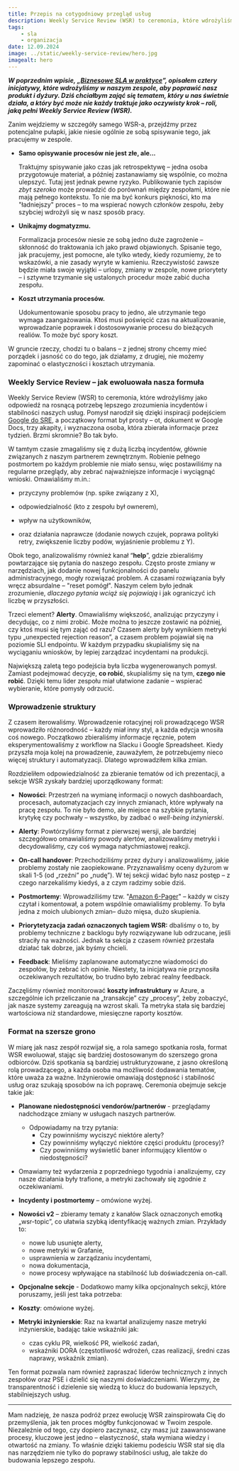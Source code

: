 ```yaml
---
title: Przepis na cotygodniowy przegląd usług
description: Weekly Service Review (WSR) to ceremonia, które wdrożyliśmy jako odpowiedź na rosnącą potrzebę lepszego zrozumienia incydentów i stabilności naszych usług. Pomysł narodził się dzięki inspiracji podejściem Google do SRE, a początkowy format był prosty – ot, dokument w Google Docs, trzy akapity, i wyznaczona osoba, która zbierała informacje przez tydzień. Brzmi skromnie? Bo tak było.
tags:
    - sla
    - organizacja
date: 12.09.2024
image: ../static/weekly-service-review/hero.jpg
imagealt: hero
---
```


**_W poprzednim wpisie, „_**[**_Biznesowe SLA w praktyce_**](https://rafalschmidt.com/biznesowe-sla-w-praktyce/)**_”, opisałem cztery inicjatywy, które wdrożyliśmy w naszym zespole, aby poprawić nasz produkt i dyżury. Dziś chciałbym zająć się tematem, który u nas świetnie działa, a który być może nie każdy traktuje jako oczywisty krok – roli, jaką pełni Weekly Service Review (WSR)._**

Zanim wejdziemy w szczegóły samego WSR-a, przejdźmy przez potencjalne pułapki, jakie niesie ogólnie ze sobą spisywanie tego, jak pracujemy w zespole.

-   **Samo opisywanie procesów nie jest złe, ale...**

    Traktujmy spisywanie jako czas jak retrospektywę – jedna osoba przygotowuje materiał, a później zastanawiamy się wspólnie, co można ulepszyć. Tutaj jest jednak pewne ryzyko. Publikowanie tych zapisów _zbyt szeroko_ może prowadzić do porównań między zespołami, które nie mają pełnego kontekstu. To nie ma być konkurs piękności, kto ma "ładniejszy" proces – to ma wspierać nowych członków zespołu, żeby szybciej wdrożyli się w nasz sposób pracy.

-   **Unikajmy dogmatyzmu.**

    Formalizacja procesów niesie ze sobą jedno duże zagrożenie – skłonność do traktowania ich jako prawd objawionych. Spisanie tego, jak pracujemy, jest pomocne, ale tylko wtedy, kiedy rozumiemy, że to wskazówki, a nie zasady wyryte w kamieniu. Rzeczywistość zawsze będzie miała swoje wyjątki – urlopy, zmiany w zespole, nowe priorytety – i sztywne trzymanie się ustalonych procedur może zabić ducha zespołu.

-   **Koszt utrzymania procesów.**

    Udokumentowanie sposobu pracy to jedno, ale utrzymanie tego wymaga zaangażowania. Ktoś musi poświęcić czas na aktualizowanie, wprowadzanie poprawek i dostosowywanie procesu do bieżących realiów. To może być spory koszt.

W gruncie rzeczy, chodzi tu o balans – z jednej strony chcemy mieć porządek i jasność co do tego, jak działamy, z drugiej, nie możemy zapominać o elastyczności i kosztach utrzymania.

### **Weekly Service Review – jak ewoluowała nasza formuła**<a id="h.2735v75f98y9"></a>

Weekly Service Review (WSR) to ceremonia, które wdrożyliśmy jako odpowiedź na rosnącą potrzebę lepszego zrozumienia incydentów i stabilności naszych usług. Pomysł narodził się dzięki inspiracji podejściem [Google do SRE](https://sre.google/sre-book/table-of-contents/), a początkowy format był prosty – ot, dokument w Google Docs, trzy akapity, i wyznaczona osoba, która zbierała informacje przez tydzień. Brzmi skromnie? Bo tak było.

W tamtym czasie zmagaliśmy się z dużą liczbą incydentów, głównie związanych z naszym partnerem zewnętrznym. Robienie pełnego postmortem po każdym problemie nie miało sensu, więc postawiliśmy na regularne przeglądy, aby zebrać najważniejsze informacje i wyciągnąć wnioski. Omawialiśmy m.in.:

-   przyczyny problemów (np. spike związany z X),

-   odpowiedzialność (kto z zespołu był ownerem),

-   wpływ na użytkowników,

-   oraz działania naprawcze (dodanie nowych czujek, poprawa polityki retry, zwiększenie liczby podów, wyjaśnienie problemu z Y).

Obok tego, analizowaliśmy również kanał “**help**”, gdzie zbieraliśmy powtarzające się pytania do naszego zespołu. Często proste zmiany w narzędziach, jak dodanie nowej funkcjonalności do panelu administracyjnego, mogły rozwiązać problem. A czasami rozwiązania były wręcz absurdalne – "reset pomógł". Naszym celem było jednak zrozumienie, _dlaczego pytania wciąż się pojawiają_ i jak ograniczyć ich liczbę w przyszłości.

Trzeci element? **Alerty**. Omawialiśmy większość, analizując przyczyny i decydując, co z nimi zrobić. Może można to jeszcze zostawić na później, czy ktoś musi się tym zająć od razu? Czasem alerty były wynikiem metryki typu „unexpected rejection reason”, a czasem problem pojawiał się na poziomie SLI endpointu. W każdym przypadku skupialiśmy się na wyciąganiu wniosków, by lepiej zarządzać incydentami na produkcji.

Największą zaletą tego podejścia była liczba wygenerowanych pomysł. Zamiast podejmować decyzje, **co robić**, skupialiśmy się na tym, **czego nie robić**. Dzięki temu lider zespołu miał ułatwione zadanie – wspierać wybieranie, które pomysły odrzucić.

### **Wprowadzenie struktury**<a id="h.bcajbfr6172h"></a>

Z czasem iterowaliśmy. Wprowadzenie rotacyjnej roli prowadzącego WSR wprowadziło różnorodność – każdy miał inny styl, a każda edycja wnosiła coś nowego. Początkowo zbieraliśmy informacje ręcznie, potem eksperymentowaliśmy z workflow na Slacku i Google Spreadsheet. Kiedy przyszła moja kolej na prowadzenie, zauważyłem, że potrzebujemy nieco więcej struktury i automatyzacji. Dlatego wprowadziłem kilka zmian.

Rozdzieliłem odpowiedzialność za zbieranie tematów od ich prezentacji, a sekcje WSR zyskały bardziej uporządkowany format:

-   **Nowości**: Przestrzeń na wymianę informacji o nowych dashboardach, procesach, automatyzacjach czy innych zmianach, które wpływały na pracę zespołu. To nie było demo, ale miejsce na szybkie pytania, krytykę czy pochwały – wszystko, by zadbać o _well-being inżynierski_.

-   **Alerty**: Powtórzyliśmy format z pierwszej wersji, ale bardziej szczegółowo omawialiśmy powody alertów, analizowaliśmy metryki i decydowaliśmy, czy coś wymaga natychmiastowej reakcji.

-   **On-call handover**: Przechodziliśmy przez dyżury i analizowaliśmy, jakie problemy zostały nie zaopiekowane. Przyznawaliśmy oceny dyżurom w skali 1-5 (od „rzeźni” po „nudę”). W tej sekcji widać było nasz postęp – z czego narzekaliśmy kiedyś, a z czym radzimy sobie dziś.

-   **Postmortemy**: Wprowadziliśmy tzw. "[Amazon 6-Pager](https://www.linkedin.com/pulse/beauty-amazons-6-pager-brad-porter/)" – każdy w ciszy czytał i komentował, a potem wspólnie omawialiśmy problemy. To była jedna z moich ulubionych zmian– dużo mięsa, dużo skupienia.

-   **Priorytetyzacja zadań oznaczonych tagiem WSR:** dbaliśmy o to, by problemy techniczne z backlogu były rozwiązywane lub odrzucane, jeśli straciły na ważności. Jednak ta sekcja z czasem również przestała działać tak dobrze, jak byśmy chcieli.

-   **Feedback**: Mieliśmy zaplanowane automatyczne wiadomości do zespołów, by zebrać ich opinie. Niestety, ta inicjatywa nie przynosiła oczekiwanych rezultatów, bo trudno było zebrać realny feedback.

Zaczęliśmy również monitorować **koszty infrastruktury** w Azure, a szczególnie ich przeliczanie na „transakcje” czy „procesy”, żeby zobaczyć, jak nasze systemy zareagują na wzrost skali. Ta metryka stała się bardziej wartościowa niż standardowe, miesięczne raporty kosztów.

### **Format na szersze grono**<a id="h.45avqajb8z8j"></a>

W miarę jak nasz zespół rozwijał się, a rola samego spotkania rosła, format WSR ewoluował, stając się bardziej dostosowanym do szerszego grona odbiorców. Dziś spotkania są bardziej ustrukturyzowane, z jasno określoną rolą prowadzącego, a każda osoba ma możliwość dodawania tematów, które uważa za ważne. Inżynierowie omawiają dostępność i stabilność usług oraz szukają sposobów na ich poprawę. Ceremonia obejmuje sekcje takie jak:

-   **Planowane niedostępności vendorów/partnerów** - przeglądamy nadchodzące zmiany w usługach naszych partnerów.

    -   Odpowiadamy na trzy pytania:
        -   Czy powinniśmy wyciszyć niektóre alerty?
        -   Czy powinniśmy wyłączyć niektóre części produktu (procesy)?
        -   Czy powinniśmy wyświetlić baner informujący klientów o niedostępności?

*   Omawiamy też wydarzenia z poprzedniego tygodnia i analizujemy, czy nasze działania były trafione, a metryki zachowały się zgodnie z oczekiwaniami.

-   **Incydenty i postmortemy** – omówione wyżej.

-   **Nowości v2** – zbieramy tematy z kanałów Slack oznaczonych emotką „wsr-topic”, co ułatwia szybką identyfikację ważnych zmian. Przykłady to:

    -   nowe lub usunięte alerty,
    -   nowe metryki w Grafanie,
    -   usprawnienia w zarządzaniu incydentami,
    -   nowa dokumentacja,
    -   nowe procesy wpływające na stabilność lub doświadczenia on-call.

-   **Opcjonalne sekcje** - Dodatkowo mamy kilka opcjonalnych sekcji, które poruszamy, jeśli jest taka potrzeba:

*   **Koszty**: omówione wyżej.

*   **Metryki inżynierskie**: Raz na kwartał analizujemy nasze metryki inżynierskie, badając takie wskaźniki jak:

    -   czas cyklu PR, wielkość PR, wielkość zadań,
    -   wskaźniki DORA (częstotliwość wdrożeń, czas realizacji, średni czas naprawy, wskaźnik zmian).

Ten format pozwala nam również zapraszać liderów technicznych z innych zespołów oraz PSE i dzielić się naszymi doświadczeniami. Wierzymy, że transparentność i dzielenie się wiedzą to klucz do budowania lepszych, stabilniejszych usług.

---

Mam nadzieję, że nasza podróż przez ewolucję WSR zainspirowała Cię do przemyślenia, jak ten proces mógłby funkcjonować w Twoim zespole. Niezależnie od tego, czy dopiero zaczynasz, czy masz już zaawansowane procesy, kluczowe jest jedno – elastyczność, stała wymiana wiedzy i otwartość na zmiany. To właśnie dzięki takiemu podeściu WSR stał się dla nas narzędziem nie tylko do poprawy stabilności usług, ale także do budowania lepszego zespołu.
